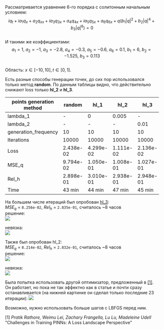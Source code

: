 Рассматривается уравнение 6-го порядка с солитонным начальным условием:  
$$iq_t + ia_1q_x + a_2q_{xx} + ia_3q_{3x} + a_4q_{4x} + ia_5q_{5x} + a_6q_{6x} + q(b_1|q|^2 +b_2|q|^4 + b_3|q|^6)=0$$  
И такими же коэффициентами:  
$$a_1 = 1,\ a_2 = -1,\ a_3 = -2.8,\ a_4 = -0.3,\ a_5 = -0.6,\ a_6 = 0.1,\ b_1 = 6,\ b_2 = -1.525,\ b_3 = 0.113$$  
Область: $x\in[-10,10], t\in[0,1]$.  

Есть разные способы генерации точек, до сих пор использовался только метод **random**. По данным таблицы видно, что действительно снижают loss только **hl_2** и **hl_3**.

| points generation method | random    | hl_1      | hl_2      | hl_3       |
|--------------------------|-----------|-----------|-----------|------------|
| lambda_1                 | -         | 0         | 0.005     | -          |
| lambda_2                 | -         | -         | -         | 0.01       |
| generation_frequency     | 10        | 10        | 10        | 10         |
| Iterations               | 10000     | 10000     | 10000     | 10000      |
| Loss                     | 2.438e-02 | 4.299e-02 | 1.111e-02 | 2.136e-02  |
| MSE_q                    | 9.794e-02 | 1.050e-01 | 1.008e-01 | 1.027e-01  |
| Rel_h                    | 2.898e-01 | 3.010e-01 | 2.938e-01 | 2.948e-01  |
| Time                     | 43 min    | 44 min    | 47 min    | 45 min     |

На большем числе итераций был опробован [hl_3](https://github.com/mikhakuv/PINNs/blob/main/notebooks/exp58.ipynb):  
$MSE_q$ = `8.256e-02`, $Rel_h$ = `2.835e-01`, считалось ~8 часов  
решение:  
<img src="https://github.com/mikhakuv/PINNs/blob/main/pictures/exp58_charts_1.png">  

невязка:  
<img src="https://github.com/mikhakuv/PINNs/blob/main/pictures/exp58_charts_2.png">  

Также был опробован hl_2:  
$MSE_q$ = `8.214e-02`, $Rel_h$ = `2.832e-01`, считалось ~8 часов  
решение:  
<img src="https://github.com/mikhakuv/PINNs/blob/main/pictures/exp58_charts_3.png">  

невязка:  
<img src="https://github.com/mikhakuv/PINNs/blob/main/pictures/exp58_charts_4.png">

Была попытка использовать другой оптимизатор, предложенный в [[1]](https://arxiv.org/abs/2402.01868). Он работает, но пока не так эффектно как в статье и почти сразу останавливается (на нижней картинке он сделал только последние 23 итерации):
<img src="https://github.com/mikhakuv/PINNs/blob/main/pictures/exp58_charts_5.png">  

Возможно, нужно использовать больше шагов с LBFGS перед ним.

[1] *Pratik Rathore, Weimu Lei, Zachary Frangella, Lu Lu, Madeleine Udell* "Challenges in Training PINNs: A Loss Landscape Perspective"
